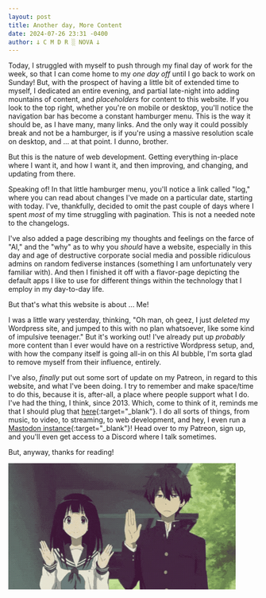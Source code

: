 ```yaml
---
layout: post
title: Another day, More Content
date: 2024-07-26 23:31 -0400
author: 𐕣 C M D R ░ NOVA 𐕣
---
```

Today, I struggled with myself to push through my final day of work for the week, so that I can come home to my *one day off* until I go back to work on Sunday! But, with the prospect of having a little bit of extended time to myself, I dedicated an entire evening, and partial late-night into adding mountains of content, and *placeholders* for content to this website. If you look to the top right, whether you're on mobile or desktop, you'll notice the navigation bar has become a constant hamburger menu. This is the way it should be, as I have many, many links. And the only way it could possibly break and not be a hamburger, is if you're using a massive resolution scale on desktop, and ... at that point. I dunno, brother. 

But this is the nature of web development. Getting everything in-place where I want it, and how I want it, and then improving, and changing, and updating from there.

Speaking of! In that little hamburger menu, you'll notice a link called "log," where you can read about changes I've made on a particular date, starting with today. I've, thankfully, decided to omit the past couple of days where I spent *most* of my time struggling with pagination. This is not a needed note to the changelogs.

I've also added a page describing my thoughts and feelings on the farce of "AI," and the "why" as to why you *should* have a website, especially in this day and age of destructive corporate social media and possible ridiculous admins on random fediverse instances (something I am unfortunately very familiar with). And then I finished it off with a flavor-page depicting the default apps I like to use for different things within the technology that I employ in my day-to-day life.

But that's what this website is about ... Me!

I was a little wary yesterday, thinking, "Oh man, oh geez, I just *deleted* my Wordpress site, and jumped to this with no plan whatsoever, like some kind of impulsive teenager." But it's working out! I've already put up *probably* more content than I ever would have on a restrictive Wordpress setup, and, with how the company itself is going all-in on this AI bubble, I'm sorta glad to remove myself from their influence, entirely.

I've also, *finally* put out some sort of update on my Patreon, in regard to this website, and what I've been doing. I try to remember and make space/time to do this, because it is, after-all, a place where people support what I do. I've had the thing, I think, since 2013. Which, come to think of it, reminds me that I should plug that [here](https://www.patreon.com/cmdr_nova){:target="_blank"}. I do all sorts of things, from music, to video, to streaming, to web development, and hey, I even run a [Mastodon instance](https://mkultra.monster/about){:target="_blank"}! Head over to my Patreon, sign up, and you'll even get access to a Discord where I talk sometimes.

But, anyway, thanks for reading!

![screen-cap from an anime of a boy and a girl waving goodbye at the viewer.](/img/posts/another/goodby.gif)